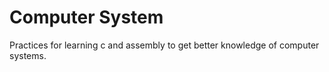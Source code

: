 # Computer System
Practices for learning c and assembly to get better knowledge of computer systems. 